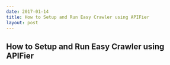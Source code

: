 ```yaml
---
date: 2017-01-14
title: How to Setup and Run Easy Crawler using APIFier
layout: post
---
```


## How to Setup and Run Easy Crawler using APIFier
